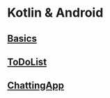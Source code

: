 # Kotlin & Android
## [Basics](https://github.com/AJ-Wuu/App/tree/main/Kotlin/KotlinNaiveAttempt)
## [ToDoList](https://github.com/AJ-Wuu)
## [ChattingApp](https://github.com/AJ-Wuu)
